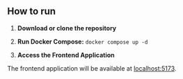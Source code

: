 ## How to run

1. **Download or clone the repository**

2. **Run Docker Compose:**
    `docker compose up -d`

3. **Access the Frontend Application**

The frontend application will be available at [localhost:5173](http://localhost:5173).
   


